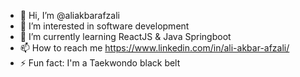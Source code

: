 - 👋 Hi, I’m @aliakbarafzali
- 👀 I’m interested in software development
- 🌱 I’m currently learning ReactJS & Java Springboot
- 📫 How to reach me https://www.linkedin.com/in/ali-akbar-afzali/
- ⚡ Fun fact: I'm a Taekwondo black belt

<!---
aliakbarafzali/aliakbarafzali is a ✨ special ✨ repository because its `README.md` (this file) appears on your GitHub profile.
You can click the Preview link to take a look at your changes.
--->
